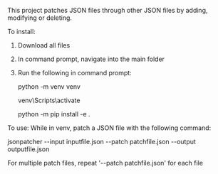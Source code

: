 This project patches JSON files through other JSON files by adding, modifying or deleting.


To install:
  1. Download all files
  2. In command prompt, navigate into the main folder
  3. Run the following in command prompt:
     
       python -m venv venv
     
       venv\Scripts\activate
     
       python -m pip install -e .
     
To use:
  While in venv, patch a JSON file with the following command:
  
  jsonpatcher --input inputfile.json --patch patchfile.json --output outputfile.json
  
  For multiple patch files, repeat '--patch patchfile.json' for each file
     
